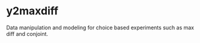 # y2maxdiff
Data manipulation and modeling for choice based experiments such as max diff and conjoint.
